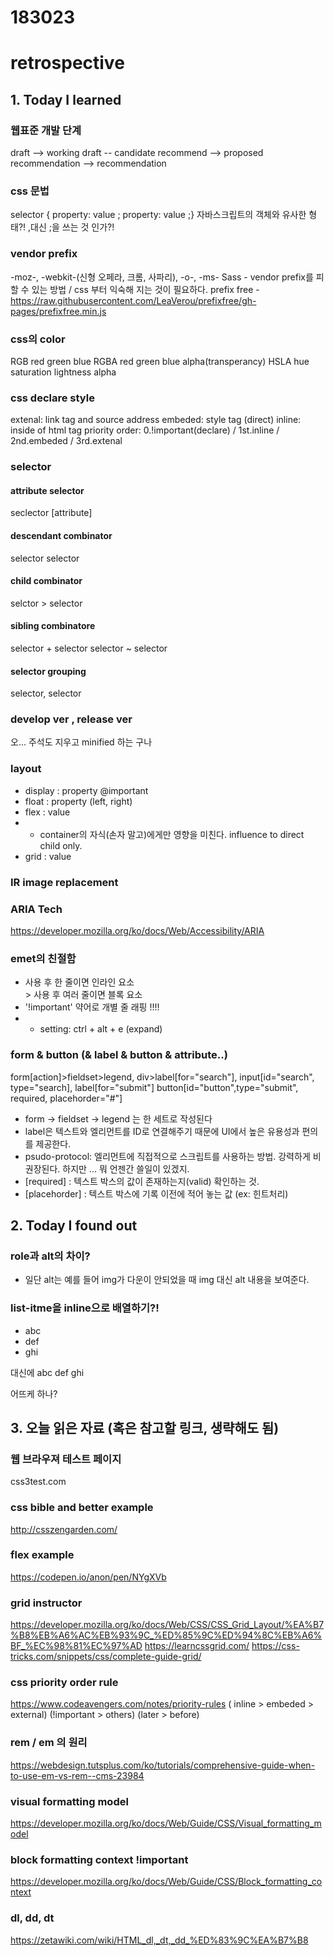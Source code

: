 # 183023
# retrospective

## 1. Today I learned

### 웹표준 개발 단계
draft --> working draft -- candidate recommend --> proposed recommendation --> recommendation

### css 문법
selector { property: value ; property: value ;}
자바스크립트의 객체와 유사한 형태?! ,대신 ;을 쓰는 것 인가?!

### vendor prefix
-moz-, -webkit-(신형 오페라, 크롬, 사파리), -o-, -ms-
Sass - vendor prefix를 피할 수 있는 방법 / css 부터 익숙해 지는 것이 필요하다.
prefix free - https://raw.githubusercontent.com/LeaVerou/prefixfree/gh-pages/prefixfree.min.js

### css의 color
RGB red green blue
RGBA red green blue alpha(transperancy)
HSLA hue saturation lightness alpha

### css declare style
extenal: link tag and source address
embeded: style tag (direct)
inline: inside of html tag
priority order: 0.!important(declare) / 1st.inline / 2nd.embeded / 3rd.extenal

### selector
#### attribute selector
seclector [attribute]

#### descendant combinator
selector selector

#### child combinator
selctor > selector 

#### sibling combinatore
selector + selector
selector ~ selector

#### selector grouping
selector, selector

### develop ver , release ver
오... 주석도 지우고 minified 하는 구나

### layout
- display : property @important
- float : property (left, right)
- flex : value
- - container의 자식(손자 말고)에게만 영향을 미친다. influence to direct child only.
- grid : value

### IR image replacement

### ARIA Tech
https://developer.mozilla.org/ko/docs/Web/Accessibility/ARIA

### emet의 친절함
- 사용 후 한 줄이면 인라인 요소 <br/>>
사용 후 여러 줄이면 블록 요소
- '!important' 약어로 개별 줄 래핑 !!!!
- - setting: ctrl + alt + e (expand)

### form & button (& label & button & attribute..)
form[action]>fieldset>legend, div>label[for="search"], input[id="search", type="search], label[for="submit"] button[id="button",type="submit", required, placehorder="#"] 
- form -> fieldset -> legend 는 한 세트로 작성된다
- label은 텍스트와 엘리먼트를 ID로 연결해주기 때문에 UI에서 높은 유용성과 편의를 제공한다.
- psudo-protocol: 엘리먼트에 직접적으로 스크립트를 사용하는 방법. 강력하게 비 권장된다. 하지만 ... 뭐 언젠간 쓸일이 있겠지.
- [required] : 텍스트 박스의 값이 존재하는지(valid) 확인하는 것.
- [placehorder] : 텍스트 박스에 기록 이전에 적어 놓는 값  (ex: 힌트처리)

## 2. Today I found out

### role과 alt의 차이?
- 일단 alt는 예를 들어 img가 다운이 안되었을 때 img 대신 alt 내용을 보여준다.


### list-itme을 inline으로 배열하기?!

- abc
- def
- ghi

대신에   abc def ghi

어뜨케 하나?


## 3. 오늘 읽은 자료 (혹은 참고할 링크, 생략해도 됨)

### 웹 브라우져 테스트 페이지
css3test.com

### css bible and better example
http://csszengarden.com/

### flex example
https://codepen.io/anon/pen/NYgXVb

### grid instructor
https://developer.mozilla.org/ko/docs/Web/CSS/CSS_Grid_Layout/%EA%B7%B8%EB%A6%AC%EB%93%9C_%ED%85%9C%ED%94%8C%EB%A6%BF_%EC%98%81%EC%97%AD
https://learncssgrid.com/
https://css-tricks.com/snippets/css/complete-guide-grid/

### css priority order rule
https://www.codeavengers.com/notes/priority-rules
( inline > embeded > external)
(!important > others)
(later > before)

### rem / em 의 원리
https://webdesign.tutsplus.com/ko/tutorials/comprehensive-guide-when-to-use-em-vs-rem--cms-23984

### visual formatting model
https://developer.mozilla.org/ko/docs/Web/Guide/CSS/Visual_formatting_model

### block formatting context !important
https://developer.mozilla.org/ko/docs/Web/Guide/CSS/Block_formatting_context

### dl, dd, dt
https://zetawiki.com/wiki/HTML_dl,_dt,_dd_%ED%83%9C%EA%B7%B8